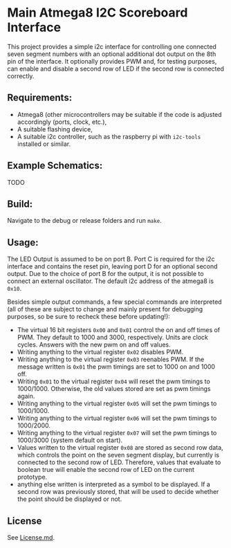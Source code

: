 Main Atmega8 I2C Scoreboard Interface
=====================================

This project provides a simple i2c interface for controlling one connected seven segment numbers with an optional additional dot output on the 8th pin of the interface. It optionally provides PWM and, for testing purposes, can enable and disable a second row of LED if the second row is connected correctly.   
 
Requirements:
-------------
 * Atmega8 (other microcontrollers may be suitable if the code is adjusted accordingly (ports, clock, etc.),
 * A suitable flashing device,
 * A suitable i2c controller, such as the raspberry pi with `i2c-tools` installed or similar.

Example Schematics:
-------------------
TODO
        
Build:
------
Navigate to the debug or release folders and run `make`.

Usage:
------
The LED Output is assumed to be on port B. Port C is required for the i2c interface and contains the reset pin, leaving port D for an optional second output. Due to the choice of port B for the output, it is not possible to connect an external oscillator. The default i2c address of the atmega8 is `0x10`. 

Besides simple output commands, a few special commands are interpreted (all of these are subject to change and mainly present for debugging purposes, so be sure to recheck these before updating!):

 * The virtual 16 bit registers `0x00` and `0x01` control the on and off times of PWM. They default to 1000 and 3000, respectively. Units are clock cycles. Answers with the new pwm on and off values.
 * Writing anything to the virtual register `0x02` disables PWM.
 * Writing anything to the virtual register `0x03` reenables PWM. If the message written is `0x01` the pwm timings are set to 1000 on and 1000 off.
 * Writing `0x01` to the virtual register `0x04` will reset the pwm timings to 1000/1000. Otherwise, the old values stored are set as pwm timings again.
 * Writing anything to the virtual register `0x05` will set the pwm timings to 1000/1000. 
 * Writing anything to the virtual register `0x06` will set the pwm timings to 1000/2000.
 * Writing anything to the virtual register `0x07` will set the pwm timings to 1000/3000 (system default on start).
 * Values written to the virtual register `0x08` are stored as second row data, which controls the point on the seven segment display, but currently is connected to the second row of LED. Therefore, values that evaluate to boolean true will enable the second row of LED on the current prototype.
 * anything else written is interpreted as a symbol to be displayed. If a second row was previously stored, that will be used to decide whether the point should be displayed or not. 

License
-------
See [License.md](License.md).